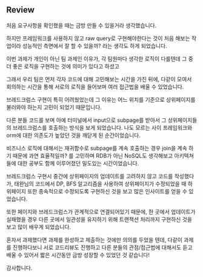 ## Review
처음 요구사항을 확인했을 때는 금방 만들 수 있을거라 생각했습니다.

하지만 프레임워크를 사용하지 않고 raw query로 구현해야한다는 것이 처음 해보는 작업이라 성능적인 측면에서 잘 할 수 있을까? 라는 생각도 하게 되었습니다.

이번 과제가 개인이 아닌 팀 과제인 이유가, 각 팀원마다 생각한 로직이 다를텐데 그 중 더 좋은 로직을 구현하는 것에 의미가 있다고 하셨고

그래서 우리 팀은 먼저 각자 코드에 대해 고민해보는 시간을 가진 뒤에, 다같이 모여서 회의하는 시간을 통해 서로의 로직을 들어보며 여러 접근법을 배울 수 있었습니다.

브레드크럼스 구현이 특히 어려웠었는데 그 이유는 어느 위치를 기준으로 상위페이지를 불러와야 하는지 고민이 되었기 때문입니다.

다른 분들 코드를 보며 아예 터미널에서 input으로 subpage를 받아서 그 상위페이지들의 브레드크럼스를 호출하는 방식을 보게 되었습니다. 나도 모르는 사이 프레임워크와 orm에 대한 의존도가 높았던 것을 깨닫게 된 순간이었습니다.

비즈니스 로직에 대해서는 재귀함수로 subpage를 계속 호출하는 경우 join을 계속 하기 때문에 과연 효율적일까? 를 고민하며 RDB가 아닌 NoSQL도 생각해보고 아키텍쳐들에 대한 공부도 함께 이루어졌던 밀도있는 시간이었습니다.

브레드크럼스 구현시 중간에 상위페이지의 업데이트를 고려하지 않고 코드를 작성했다가, 태완님의 코드에서 DP, BFS 알고리즘을 사용하여 상위페이지가 수정되었을 때 하위페이지 또한 종속적으로 수정되도록 구현하신 것을 보고 많은 인사이트를 얻을 수 있었습니다.

또한 페이지와 브레드크럼스가 관계적으로 연결되어있기 때문에, 한 곳에서 업데이트가 실패했을 경우 다른 곳에서 일관성을 유지하기 위해 트랜잭션 처리까지 구현하신 것을 보고 많이 배우게 되었습니다.

혼자서 과제했다면 과제를 완성하고 제출하는 것에만 의의를 두었을 텐데, 다같이 과제를 진행하다보니 서로 코드리뷰도 진행하고 다른 분들의 관점/접근법에 대해서도 듣고 배울 수 있어서 짧은 시간동안 금방 성장할 수 있었던 것 같습니다!

감사합니다.
